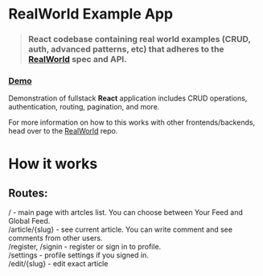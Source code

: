 # RealWorld Example App

> ### React codebase containing real world examples (CRUD, auth, advanced patterns, etc) that adheres to the [RealWorld](https://github.com/gothinkster/realworld) spec and API.

### [Demo](https://starfayer.github.io/realworld)  

Demonstration of fullstack **React** application includes CRUD operations, authentication, routing, pagination, and more.  

For more information on how to this works with other frontends/backends, head over to the [RealWorld](https://github.com/gothinkster/realworld) repo.  

# How it works

## Routes:  
/ - main page with artcles list. You can choose between Your Feed and Global Feed.  
/article/{slug} - see current article. You can write comment and see comments from other users.  
/register, /signin - register or sign in to profile.  
/settings - profile settings if you signed in.  
/edit/{slug} - edit exact article  